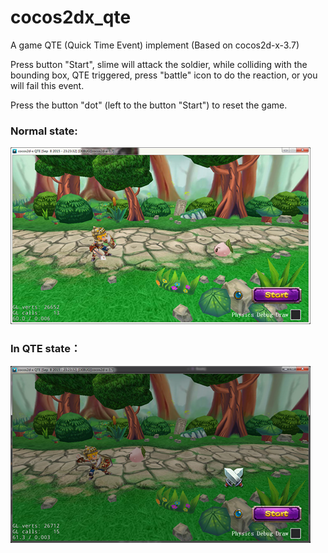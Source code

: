# cocos2dx_qte
A game QTE (Quick Time Event) implement (Based on cocos2d-x-3.7)

Press button "Start", slime will attack the soldier, while colliding with the bounding box, QTE triggered,
press "battle" icon to do the reaction, or you will fail this event.

Press the button "dot" (left to the button "Start") to reset the game.

### Normal state:
![image1](/image/1.png)

### In QTE state：
![image2](/image/2.png)
